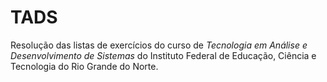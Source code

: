 TADS
====

Resolução das listas de exercícios do curso de *Tecnologia em Análise e Desenvolvimento de Sistemas* do Instituto Federal de Educação, Ciência e Tecnologia do Rio Grande do Norte.
